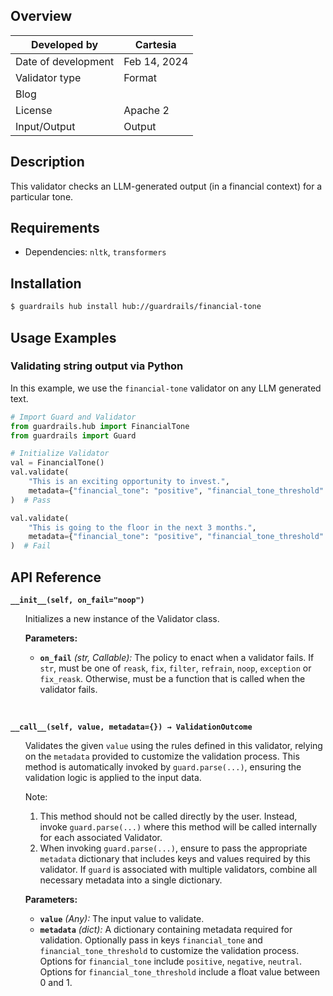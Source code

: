 ## Overview

| Developed by | Cartesia |
| --- | --- |
| Date of development | Feb 14, 2024 |
| Validator type | Format |
| Blog |  |
| License | Apache 2 |
| Input/Output | Output |

## Description

This validator checks an LLM-generated output (in a financial context) for a particular tone.

## Requirements
- Dependencies: `nltk`, `transformers`

## Installation

```bash
$ guardrails hub install hub://guardrails/financial-tone
```

## Usage Examples

### Validating string output via Python

In this example, we use the `financial-tone` validator on any LLM generated text.

```python
# Import Guard and Validator
from guardrails.hub import FinancialTone
from guardrails import Guard

# Initialize Validator
val = FinancialTone()
val.validate(
    "This is an exciting opportunity to invest.", 
    metadata={"financial_tone": "positive", "financial_tone_threshold": 0.95},
)  # Pass

val.validate(
    "This is going to the floor in the next 3 months.", 
    metadata={"financial_tone": "positive", "financial_tone_threshold": 0.95},
)  # Fail
```

## API Reference

**`__init__(self, on_fail="noop")`**
<ul>

Initializes a new instance of the Validator class.

**Parameters:**

- **`on_fail`** *(str, Callable):* The policy to enact when a validator fails. If `str`, must be one of `reask`, `fix`, `filter`, `refrain`, `noop`, `exception` or `fix_reask`. Otherwise, must be a function that is called when the validator fails.

</ul>

<br>

**`__call__(self, value, metadata={}) → ValidationOutcome`**

<ul>

Validates the given `value` using the rules defined in this validator, relying on the `metadata` provided to customize the validation process. This method is automatically invoked by `guard.parse(...)`, ensuring the validation logic is applied to the input data.

Note:

1. This method should not be called directly by the user. Instead, invoke `guard.parse(...)` where this method will be called internally for each associated Validator.
2. When invoking `guard.parse(...)`, ensure to pass the appropriate `metadata` dictionary that includes keys and values required by this validator. If `guard` is associated with multiple validators, combine all necessary metadata into a single dictionary.

**Parameters:**

- **`value`** *(Any):* The input value to validate.
- **`metadata`** *(dict):* A dictionary containing metadata required for validation. Optionally pass in keys `financial_tone` and `financial_tone_threshold` to customize the validation process. Options for `financial_tone` include `positive`, `negative`, `neutral`. Options for `financial_tone_threshold` include a float value between 0 and 1.

</ul>